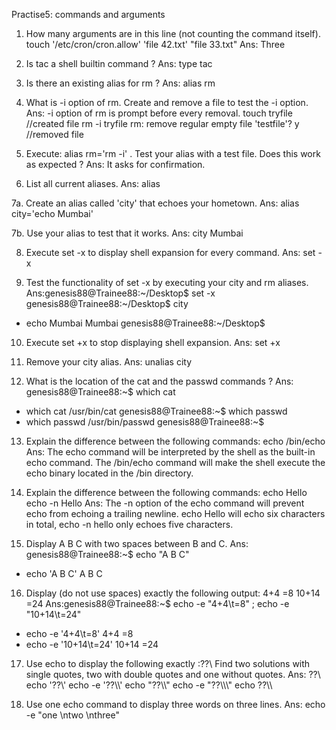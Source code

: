 Practise5: commands and arguments
1. How many arguments are in this line (not counting the command itself).
touch '/etc/cron/cron.allow' 'file 42.txt' "file 33.txt"
Ans: Three

2. Is tac a shell builtin command ?
Ans: type tac

3. Is there an existing alias for rm ?
Ans: alias rm

4. What is -i option of rm. Create and remove a file to test the -i option.
Ans: -i option of rm is prompt before every removal. 
     touch tryfile                            //created file
     rm -i tryfile
rm: remove regular empty file 'testfile'? y   //removed file

5. Execute: alias rm='rm -i' . Test your alias with a test file. Does this work as expected ?
Ans: It asks for confirmation.

6. List all current aliases.
Ans: alias

7a. Create an alias called 'city' that echoes your hometown.
Ans: alias city='echo Mumbai'

7b. Use your alias to test that it works.
Ans: city
Mumbai

8. Execute set -x to display shell expansion for every command.
Ans: set -x

9. Test the functionality of set -x by executing your city and rm aliases.
Ans:genesis88@Trainee88:~/Desktop$ set -x
genesis88@Trainee88:~/Desktop$ city
+ echo Mumbai
Mumbai
genesis88@Trainee88:~/Desktop$ 

10. Execute set +x to stop displaying shell expansion.
Ans: set +x

11. Remove your city alias.
Ans: unalias city

12. What is the location of the cat and the passwd commands ?
Ans: genesis88@Trainee88:~$ which cat
+ which cat
/usr/bin/cat
genesis88@Trainee88:~$ which passwd
+ which passwd
/usr/bin/passwd
genesis88@Trainee88:~$ 

13. Explain the difference between the following commands:
echo
/bin/echo
Ans: The echo command will be interpreted by the shell as the built-in echo command. The /bin/echo command will make the shell execute the echo binary located in the /bin directory.

14. Explain the difference between the following commands:
echo Hello
echo -n Hello
Ans: The -n option of the echo command will prevent echo from echoing a trailing newline. echo Hello will echo six characters in total, echo -n hello only echoes five characters.

15. Display A B C with two spaces between B and C.
Ans: genesis88@Trainee88:~$ echo "A B  C"
+ echo 'A B  C'
A B  C

16. Display (do not use spaces) exactly the following output:
4+4		=8
10+14 	=24
Ans:genesis88@Trainee88:~$ echo -e "4+4\t=8" ; echo -e "10+14\t=24"
+ echo -e '4+4\t=8'
4+4	=8
+ echo -e '10+14\t=24'
10+14	=24

17. Use echo to display the following exactly :??\\
Find two solutions with single quotes, two with double quotes and one without quotes.
Ans: ??\\
echo '??\\'
echo -e '??\\\\'
echo "??\\\\"
echo -e "??\\\\\\"
echo ??\\\\

18. Use one echo command to display three words on three lines.
Ans: echo -e "one \ntwo \nthree"

